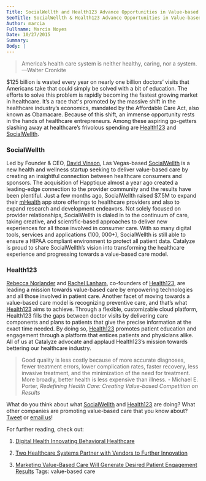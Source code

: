 ```yaml
---
Title: SocialWellth and Health123 Advance Opportunities in Value-based Care
SeoTitle: SocialWellth & Health123 Advance Opportunities in Value-based Care
Author: marcia
Fullname: Marcia Noyes
Date: 10/27/2015
Summary: 
Body: |
---
```

> America’s health care system is neither healthy, caring, nor a system.
> —Walter Cronkite

$125 billion is wasted every year on nearly one billion doctors’ visits that Americans take that could simply be solved with a bit of education. The efforts to solve this problem is rapidly becoming the fastest growing market in healthcare. It’s a race that's promoted by the massive shift in the healthcare industry’s economics, mandated by the Affordable Care Act, also known as Obamacare. Because of this shift, an immense opportunity rests in the hands of healthcare entrepreneurs. Among these aspiring go-getters slashing away at healthcare’s frivolous spending are [Health123](http://www.health123.com/) and [SocialWellth](http://socialwellth.com/). 

### SocialWellth

Led by Founder & CEO, [David Vinson](http://socialwellth.com/company/leadership-team/), Las Vegas-based [SocialWellth](http://socialwellth.com/) is a new health and wellness startup seeking to deliver value-based care by creating an insightful connection between healthcare consumers and sponsors.  The acquisition of Happtique almost a year ago created a leading-edge connection to the provider community and the results have been plentiful. Just a few months ago, SocialWellth raised $7.5M to expand their [mHealth](https://catalyze.io/solutions/mhealth) app store offerings to healthcare providers and also to expand research and development endeavors. Not solely focused on provider relationships, SocialWellth is dialed in to the continuum of care, taking creative, and scientific-based approaches to deliver new experiences for all those involved in consumer care. With so many digital tools, services and applications (100, 000+), SocialWellth is still able to ensure a HIPAA compliant environment to protect all patient data. Catalyze is proud to share SocialWellth’s vision into transforming the healthcare experience and progressing towards a value-based care model. 

### Health123

[Rebecca Norlander](https://www.linkedin.com/in/rebeccanorlander) and [Rachel Lanham](https://www.linkedin.com/in/lanhamrachel), co-founders of [Health123](http://www.health123.com/), are leading a mission towards value-based care by empowering technologies and all those involved in patient care. Another facet of moving towards a value-based care model is recognizing preventive care, and that’s what [Health123](http://www.health123.com/) aims to achieve. Through a flexible, customizable cloud platform, Health123 fills the gaps between doctor visits by delivering care components and plans to patients that give the precise information at the exact time needed. By doing so, [Health123](http://www.health123.com/) promotes patient education and engagement through a platform that entices patients and physicians alike. All of us at Catalyze advocate and applaud Health123’s mission towards bettering our healthcare industry.

> Good quality is less costly because of more accurate diagnoses, fewer treatment errors, lower complication rates, faster recovery, less invasive treatment, and the minimization of the need for treatment. More broadly, better health is less expensive than illness. - Michael E. Porter, *Redefining Health Care: Creating Value-based Competition on Results*

What do you think about what [SocialWellth](http://socialwellth.com/) and [Health123](http://www.health123.com/) are doing? What other companies are promoting value-based care that you know about? [Tweet](https://twitter.com/catalyzeio) or [email us](hello@catalyze.io)!

For further reading, check out:

1. [Digital Health Innovating Behavioral Healthcare](https://catalyze.io/blog/digital-health-innovating-behavioral-healthcare)

2. [Two Healthcare Systems Partner with Vendors to Further Innovation](https://catalyze.io/blog/two-healthcare-systems-partner-with-vendors-to-further-innovation)

3. [Marketing Value-Based Care Will Generate Desired Patient Engagement Results](https://catalyze.io/blog/marketing-value-based-care-will-generate-desired-patient-engagement-results)
Tags: value-based care
